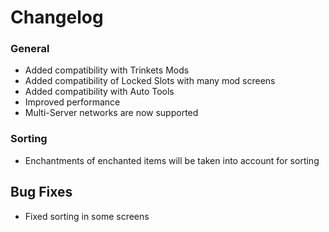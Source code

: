 # Changelog

### General
- Added compatibility with Trinkets Mods
- Added compatibility of Locked Slots with many mod screens
- Added compatibility with Auto Tools
- Improved performance
- Multi-Server networks are now supported

### Sorting
- Enchantments of enchanted items will be taken into account for sorting

## Bug Fixes
- Fixed sorting in some screens